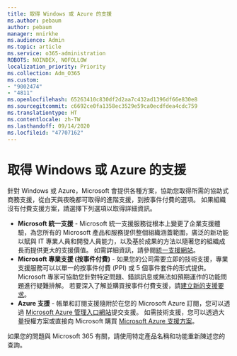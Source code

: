 ```yaml
---
title: 取得 Windows 或 Azure 的支援
ms.author: pebaum
author: pebaum
manager: mnirkhe
ms.audience: Admin
ms.topic: article
ms.service: o365-administration
ROBOTS: NOINDEX, NOFOLLOW
localization_priority: Priority
ms.collection: Adm_O365
ms.custom:
- "9002474"
- "4811"
ms.openlocfilehash: 65263410c830df2d2aa7c432ad1396df66e830e8
ms.sourcegitcommit: c6692ce0fa1358ec3529e59ca0ecdfdea4cdc759
ms.translationtype: HT
ms.contentlocale: zh-TW
ms.lasthandoff: 09/14/2020
ms.locfileid: "47707162"
---
```

# <a name="get-support-for-windows-or-azure"></a>取得 Windows 或 Azure 的支援

針對 Windows 或 Azure，Microsoft 會提供各種方案，協助您取得所需的協助式商務支援，從白天與夜晚都可取得的進階支援，到按事件付費的選項。 如果組織沒有付費支援方案，請選擇下列選項以取得詳細資訊。

- **Microsoft 統一支援** - Microsoft 統一支援服務從根本上變更了企業支援體驗，為您所有的 Microsoft 產品和服務提供整個組織涵蓋範圍，廣泛的新功能以賦與 IT 專業人員和開發人員能力，以及基於成果的方法以隨著您的組織成長而提供更大的支援價值。 如需詳細資訊，請參閱[統一支援網站](https://aka.ms/unified-support)。
- **Microsoft 專業支援 (按事件付費)** - 如果您的公司需要立即的技術支援，專業支援服務可以以單一的按事件付費 (PPI) 或 5 個事件套件的形式提供。 Microsoft 專家可協助您針對特定問題、錯誤訊息或無法如預期運作的功能問題進行疑難排解。 若要深入了解並購買按事件付費支援，請[建立新的支援要求](https://support.microsoft.com/supportforbusiness/productselection)。
- **Azure 支援** - 帳單和訂閱支援隨附於在您的 Microsoft Azure 訂閱，您可以透過 [Microsoft Azure 管理入口網站](https://portal.azure.com/)提交支援。 如需技術支援，您可以透過大量授權方案或直接向 Microsoft 購買 [Microsoft Azure 支援方案](https://azure.microsoft.com/support/plans/)。

如果您的問題與 Microsoft 365 有關，請使用特定產品名稱和功能重新陳述您的查詢。
